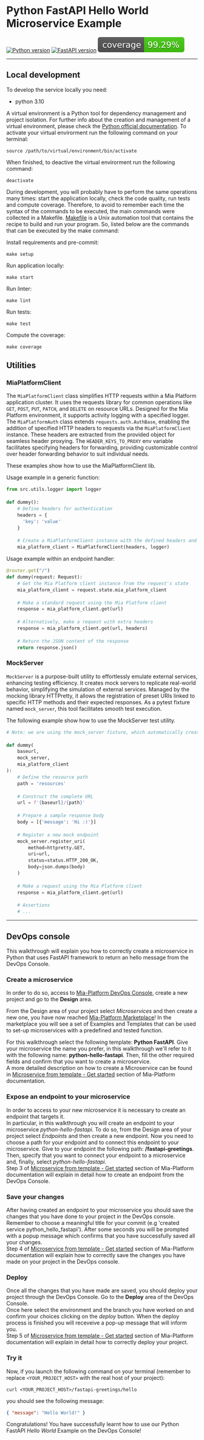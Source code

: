 # Python FastAPI Hello World Microservice Example

[![Python
version](https://img.shields.io/badge/python-v3.10-blue)](.coverage/html/index.html)
[![FastAPI
version](https://img.shields.io/badge/fastapi-v0.100.1-blue)](.coverage/html/index.html)
[![Coverage](.badges/coverage-badge.svg)](.coverage/html/index.html)

---

## Local development

To develop the service locally you need:

- python 3.10

A virtual environment is a Python tool for dependency management and project
isolation. For further info about the creation and management of a virtual environment,
please check the [Python official documentation](https://docs.python.org/3/library/venv.html).
To activate your virtual envirorment run the following command on
your terminal:

```shell
source /path/to/virtual/environment/bin/activate
```

When finished, to deactive the virtual envirorment run the following
command:

```shell
deactivate
```

During development, you will probably have to perform the same operations many
times: start the application locally, check the code quality, run tests and compute coverage. Therefore,
to avoid to remember each time the syntax of the commands to be executed, the
main commands were collected in a Makefile. [Makefile](https://www.gnu.org/software/make/manual/make.html) is a Unix automation tool that contains the recipe to build and run your program. So, listed below are the
commands that can be executed by the make command:

Install requirements and pre-commit:
```shell
make setup
```

Run application locally:
```shell
make start
```

Run linter:
```shell
make lint
```

Run tests:
```shell
make test
```

Compute the coverage:
```shell
make coverage
```

## Utilities

### MiaPlatformClient

The `MiaPlatformClient` class simplifies HTTP requests within a Mia Platform application cluster. It uses the requests library for common operations like `GET`, `POST`, `PUT`, `PATCH`, and `DELETE` on resource URLs. Designed for the Mia Platform environment, it supports activity logging with a specified logger. The `MiaPlatformAuth` class extends `requests.auth.AuthBase`, enabling the addition of specified HTTP headers to requests via the `MiaPlatformClient` instance. These headers are extracted from the provided object for seamless header proxying. The `HEADER_KEYS_TO_PROXY` env variable facilitates specifying headers for forwarding, providing customizable control over header forwarding behavior to suit individual needs.

These examples show how to use the MiaPlatformClient lib.

Usage example in a generic function:

```python
from src.utils.logger import logger

def dummy():
    # Define headers for authentication
    headers = {
      'key': 'value'
    }

    # Create a MiaPlatformClient instance with the defined headers and imported logger
    mia_platform_client = MiaPlatformClient(headers, logger)
```

Usage example within an endpoint handler:

```python
@router.get("/")
def dummy(request: Request):
    # Get the Mia Platform client instance from the request's state
    mia_platform_client = request.state.mia_platform_client

    # Make a standard request using the Mia Platform client
    response = mia_platform_client.get(url)

    # Alternatively, make a request with extra headers
    response = mia_platform_client.get(url, headers)

    # Return the JSON content of the response
    return response.json()
```

### MockServer

`MockServer` is a purpose-built utility to effortlessly emulate external services, enhancing testing efficiency. It creates mock servers to replicate real-world behavior, simplifying the simulation of external services. Managed by the mocking library HTTPretty, it allows the registration of preset URIs linked to specific HTTP methods and their expected responses. As a pytest fixture named `mock_server`, this tool facilitates smooth test execution.

The following example show how to use the MockServer test utility.

```python
# Note: we are using the mock_server fixture, which automatically creates an instance of the MockServer class and enables/disables the server as needed

def dummy(
    baseurl,
    mock_server,
    mia_platform_client
):
    # Define the resource path
    path = 'resources'
    
    # Construct the complete URL
    url = f'{baseurl}/{path}'
    
    # Prepare a sample response body
    body = [{'message': 'Hi :)'}]

    # Register a new mock endpoint
    mock_server.register_uri(
        method=httpretty.GET,
        uri=url,
        status=status.HTTP_200_OK,
        body=json.dumps(body)
    )

    # Make a request using the Mia Platform client
    response = mia_platform_client.get(url)

    # Assertions
    # ...
```

---

## DevOps console

This walkthrough will explain you how to correctly create a microservice in Python that uses FastAPI framework to return an hello message from the DevOps Console.

### Create a microservice

In order to do so, access to [Mia-Platform DevOps Console](https://console.cloud.mia-platform.eu/login), create a new project and go to the **Design** area.

From the Design area of your project select _Microservices_ and then create a new one, you have now reached [Mia-Platform Marketplace](https://docs.mia-platform.eu/development_suite/api-console/api-design/marketplace/)!
In the marketplace you will see a set of Examples and Templates that can be used to set-up microservices with a predefined and tested function.

For this walkthrough select the following template: **Python FastAPI**.
Give your microservice the name you prefer, in this walkthrough we'll refer to it with the following name: **python-hello-fastapi**. Then, fill the other required fields and confirm that you want to create a microservice.  
A more detailed description on how to create a Microservice can be found in [Microservice from template - Get started](https://docs.mia-platform.eu/development_suite/api-console/api-design/custom_microservice_get_started/#2-service-creation) section of Mia-Platform documentation.

### Expose an endpoint to your microservice

In order to access to your new microservice it is necessary to create an endpoint that targets it.  
In particular, in this walkthrough you will create an endpoint to your microservice *python-hello-fastapi*. To do so, from the Design area of your project select _Endpoints_ and then create a new endpoint.
Now you need to choose a path for your endpoint and to connect this endpoint to your microservice. Give to your endpoint the following path: **/fastapi-greetings**. Then, specify that you want to connect your endpoint to a microservice and, finally, select *python-hello-fastapi*.  
Step 3 of [Microservice from template - Get started](https://docs.mia-platform.eu/development_suite/api-console/api-design/custom_microservice_get_started/#3-creating-the-endpoint) section of Mia-Platform documentation will explain in detail how to create an endpoint from the DevOps Console.

### Save your changes

After having created an endpoint to your microservice you should save the changes that you have done to your project in the DevOps console.  
Remember to choose a meaningful title for your commit (e.g 'created service python_hello_fastapi'). After some seconds you will be prompted with a popup message which confirms that you have successfully saved all your changes.  
Step 4 of [Microservice from template - Get started](https://docs.mia-platform.eu/development_suite/api-console/api-design/custom_microservice_get_started/#4-save-the-project) section of Mia-Platform documentation will explain how to correctly save the changes you have made on your project in the DevOps console.

### Deploy

Once all the changes that you have made are saved, you should deploy your project through the DevOps Console. Go to the **Deploy** area of the DevOps Console.  
Once here select the environment and the branch you have worked on and confirm your choices clicking on the *deploy* button. When the deploy process is finished you will receveive a pop-up message that will inform you.  
Step 5 of [Microservice from template - Get started](https://docs.mia-platform.eu/development_suite/api-console/api-design/custom_microservice_get_started/#5-deploy-the-project-through-the-api-console) section of Mia-Platform documentation will explain in detail how to correctly deploy your project.

### Try it

Now, if you launch the following command on your terminal (remember to replace `<YOUR_PROJECT_HOST>` with the real host of your project):

```shell
curl <YOUR_PROJECT_HOST>/fastapi-greetings/hello
```

you should see the following message:

```json
{ "message": "Hello World!" }
```

Congratulations! You have successfully learnt how to use our Python FastAPI _Hello World_ Example on the DevOps Console!